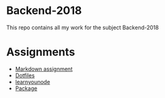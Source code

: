 # Backend-2018

This repo contains all my work for the subject Backend-2018

# Assignments
* [Markdown assignment](https://github.com/daoneandonly/backend-2018/tree/master/markdown-as)
* [Dotfiles](https://github.com/daoneandonly/Dotfiles)
* [learnyounode](https://github.com/daoneandonly/learnyounode)
* [Package](https//github.com/daoneandonly/package)
